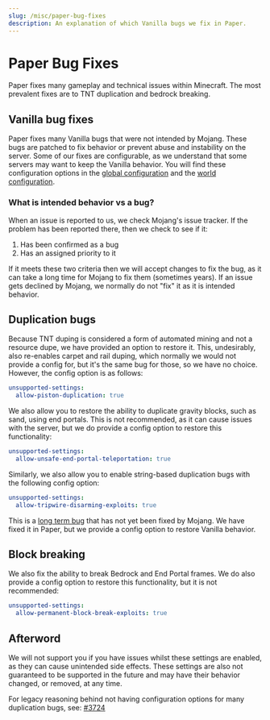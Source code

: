 ```yaml
---
slug: /misc/paper-bug-fixes
description: An explanation of which Vanilla bugs we fix in Paper.
---
```


# Paper Bug Fixes

Paper fixes many gameplay and technical issues within Minecraft. The most prevalent fixes are to TNT duplication and bedrock breaking.

## Vanilla bug fixes

Paper fixes many Vanilla bugs that were not intended by Mojang. These bugs are patched to fix behavior or prevent abuse and
instability on the server. Some of our fixes are configurable, as we understand that some servers may want to keep the
Vanilla behavior. You will find these configuration options in the [global configuration](../reference/configuration/global-configuration.mdx)
and the [world configuration](../reference/configuration/world-configuration.mdx).

### What is intended behavior vs a bug?

When an issue is reported to us, we check Mojang's issue tracker. If the problem has been reported there, then we
check to see if it:

1) Has been confirmed as a bug
2) Has an assigned priority to it

If it meets these two criteria then we will accept changes to fix the bug, as it can take a long time for Mojang to fix
them (sometimes years). If an issue gets declined by Mojang, we normally do not "fix" it as it is intended behavior.

## Duplication bugs

Because TNT duping is considered a form of automated mining and not a resource dupe, we have provided an option to
restore it. This, undesirably, also re-enables carpet and rail duping, which normally we would not provide a config for,
but it's the same bug for those, so we have no choice. However, the config option is as follows:

```yaml title="config/paper-global.yml"
unsupported-settings:
  allow-piston-duplication: true
```

We also allow you to restore the ability to duplicate gravity blocks, such as sand, using end portals. This is not
recommended, as it can cause issues with the server, but we do provide a config option to restore this functionality:
```yaml title="config/paper-global.yml"
unsupported-settings:
  allow-unsafe-end-portal-teleportation: true
```

Similarly, we also allow you to enable string-based duplication bugs with the following config option:
```yaml title="config/paper-global.yml"
unsupported-settings:
  allow-tripwire-disarming-exploits: true
```
This is a [long term bug](https://bugs.mojang.com/browse/MC-129055) that has not yet been fixed by Mojang. We have
fixed it in Paper, but we provide a config option to restore Vanilla behavior.

## Block breaking

We also fix the ability to break Bedrock and End Portal frames. We do also provide a config option to restore this
functionality, but it is not recommended:
```yaml title="config/paper-global.yml"
unsupported-settings:
  allow-permanent-block-break-exploits: true
```

## Afterword

We will not support you if you have issues whilst these settings are enabled, as they can cause unintended side effects.
These settings are also not guaranteed to be supported in the future and may have their behavior changed, or removed, at any time.

For legacy reasoning behind not having configuration options for many duplication bugs, see:
[#3724](https://github.com/PaperMC/Paper/issues/3724)
